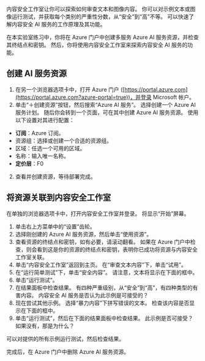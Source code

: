 内容安全工作室让你可以探索如何审查文本和图像内容。 你可以对示例文本或图像运行测试，并获取每个类别的严重性分数，从“安全”到“高”不等。 可以快速了解内容安全 AI 服务的工作原理及其功能。 

在本实验室练习中，你将在 Azure 门户中创建多服务 Azure AI 服务资源，并检查其终结点和密钥。 然后，你将使用内容安全工作室来探索内容安全 AI 服务的功能。 

## 创建 AI 服务资源

1.  在另一个浏览器选项卡中，打开 Azure 门户 ([https://portal.azure.com](https://portal.azure.com?azure-portal=true))，并登录 Microsoft 帐户。
1.  单击“&#65291;创建资源”按钮，然后搜索“Azure AI 服务”。 选择创建一个 Azure AI 服务计划。 随后你会转到一个页面，可在其中创建 Azure AI 服务资源。 使用以下设置对其进行配置：
- **订阅**：Azure 订阅。
- 资源组：选择或创建一个合适的资源组。
- 区域：任选一个可用的区域。
- 名称：输入唯一名称。
- **定价层**：F0 
2.  查看并创建资源，等待部署完成。 

## 将资源关联到内容安全工作室 
在单独的浏览器选项卡中，打开内容安全工作室并登录。 将显示“开始”屏幕。

1.  单击右上方菜单中的“设置”齿轮。
2.  选择刚创建的 Azure AI 服务资源，然后单击“使用资源”。
3.  查看资源的终结点和密钥，如有必要，请滚动翻看。 如果在 Azure 门户中检查，则会看到这是你的资源的终结点和密钥，表明你已成功将资源与内容安全工作室关联。
4.  单击“内容安全工作室”返回到主页。 在“审查文本内容”下，单击“试用”。
5.  在“运行简单测试”下，单击“安全内容”。 请注意，文本将显示在下面的框中。 
6.  单击“运行测试”。  
7.  在结果面板中检查结果。 有四种严重级别，从“安全”到“高”，有四种类型的有害内容。 内容安全 AI 服务是否认为此示例是可接受的？ 
8.  现在尝试其他示例。 选择“暴力内容”下拼写错误的文本。 检查该内容是否显示在下面的框中。
9.  单击“运行测试”，然后在下面的结果面板中检查结果。 此示例是否可接受？ 如果没有，那是为什么？

可以对提供的所有示例运行测试，然后检查结果。

完成后，在 Azure 门户中删除 Azure AI 服务资源。 
